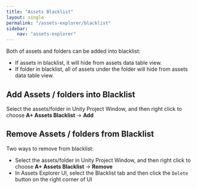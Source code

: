 ```yaml
---
title: "Assets Blacklist"
layout: single
permalink: "/assets-explorer/blacklist"
sidebar:
    nav: "assets-explorer"
---
```


Both of assets and folders can be added into blacklist:

* If assets in blacklist, it will hide from assets data table view. 
* If folder in blacklist, all of assets under the folder will hide from assets data table view.

## Add Assets / folders into Blacklist

Select the assets/folder in Unity Project Window, and then right click to choose __A+ Assets Blacklist__ -> __Add__

## Remove Assets / folders from Blacklist

Two ways to remove from blacklist:

* Select the assets/folder in Unity Project Window, and then right click to choose __A+ Assets Blacklist__ -> __Remove__
* In Assets Explorer UI, select the Blacklist tab and then click the `Delete` button on the right corner of UI
